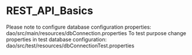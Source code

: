 # REST_API_Basics
Please note to configure database configuration properties:
dao/src/main/resources/dbConnection.properties
To test purpose change properties in test database configuration:
dao/src/test/resources/dbConnectionTest.properties
